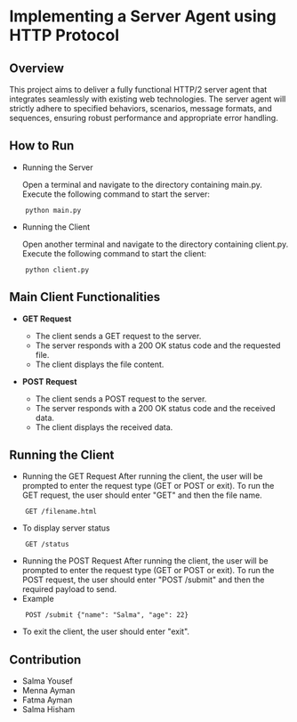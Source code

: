 # Implementing a Server Agent using HTTP Protocol
## Overview
This project aims to deliver a fully functional HTTP/2 server agent that integrates seamlessly with existing web technologies. The server agent will strictly adhere to specified behaviors, scenarios, message formats, and sequences, ensuring robust performance and appropriate error handling.
## How to Run
- Running the Server

  Open a terminal and navigate to the directory containing main.py.
  Execute the following command to start the server:
```
    python main.py
```
- Running the Client

  Open another terminal and navigate to the directory containing client.py.
  Execute the following command to start the client:
```
    python client.py
```

## Main Client Functionalities

- **GET Request**
  - The client sends a GET request to the server.
  - The server responds with a 200 OK status code and the requested file.
  - The client displays the file content.

- **POST Request**
  - The client sends a POST request to the server.
  - The server responds with a 200 OK status code and the received data.
  - The client displays the received data.

## Running the Client

- Running the GET Request
  After running the client, the user will be prompted to enter the request type (GET or POST or exit).
    To run the GET request, the user should enter "GET" and then the file name.
```
    GET /filename.html
```
- To display server status
```
    GET /status
```

- Running the POST Request
  After running the client, the user will be prompted to enter the request type (GET or POST or exit).
    To run the POST request, the user should enter "POST /submit" and then the required payload to send.
- Example
```
    POST /submit {"name": "Salma", "age": 22}
```
- To exit the client, the user should enter "exit".



## Contribution
- Salma Yousef
- Menna Ayman
- Fatma Ayman
- Salma Hisham
 
<!-- ##Project Structure

.
├── main.py                # Main server script
├── server.py              # Server functionalities
├── client.py              # Client script
├── README.md              # Project description and documentation -->
